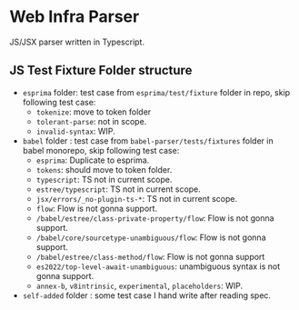 # Web Infra Parser
JS/JSX parser written in Typescript.

## JS Test Fixture Folder structure
- `esprima` folder: test case from `esprima/test/fixture` folder in repo, skip following test case:
    - `tokenize`: move to token folder
    - `tolerant-parse`: not in scope.
    - `invalid-syntax`: WIP.
- `babel` folder : test case from `babel-parser/tests/fixtures` folder in babel monorepo, skip following test case:
    - `esprima`: Duplicate to esprima.
    - `tokens`: should move to token folder.
    - `typescript`: TS not in current scope.
    - `estree/typescript`: TS not in current scope.
    - `jsx/errors/_no-plugin-ts-*`: TS not in current scope.
    - `flow`: Flow is not gonna support.
    - `/babel/estree/class-private-property/flow`: Flow is not gonna support.
    - `/babel/core/sourcetype-unambiguous/flow`: Flow is not gonna support.
    - `/babel/estree/class-method/flow`: Flow is not gonna support
    - `es2022/top-level-await-unambiguous`: unambiguous syntax is not gonna support.
    - `annex-b`, `v8intrinsic`, `experimental`, `placeholders`: WIP.
- `self-added` folder : some test case I hand write after reading spec.